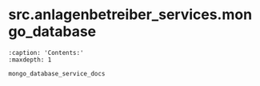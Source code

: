 # src.anlagenbetreiber_services.mongo_database
```{toctree}
:caption: 'Contents:'
:maxdepth: 1

mongo_database_service_docs
```